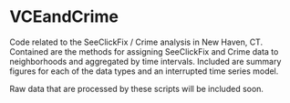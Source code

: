 # VCEandCrime

Code related to the SeeClickFix / Crime analysis in New Haven, CT. Contained are the methods for assigning SeeClickFix and Crime data to neighborhoods and aggregated by time intervals. Included are summary figures for each of the data types and an interrupted time series model.

Raw data that are processed by these scripts will be included soon.
